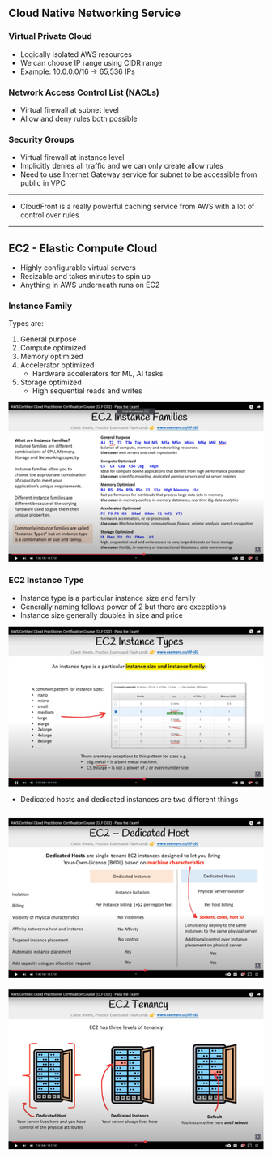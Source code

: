 ## Cloud Native Networking Service

### Virtual Private Cloud

- Logically isolated AWS resources
- We can choose IP range using CIDR range
- Example: 10.0.0.0/16 -> 65,536 IPs

### Network Access Control List (NACLs)

- Virtual firewall at subnet level
- Allow and deny rules both possible

### Security Groups

- Virtual firewall at instance level
- Implicitly denies all traffic and we can only create allow rules
- Need to use Internet Gateway service for subnet to be accessible from public in VPC

---

- CloudFront is a really powerful caching service from AWS with a lot of control over rules

---

## EC2 - Elastic Compute Cloud

- Highly configurable virtual servers
- Resizable and takes minutes to spin up
- Anything in AWS underneath runs on EC2

### Instance Family

Types are:

1. General purpose
2. Compute optimized
3. Memory optimized
4. Accelerator optimized
   - Hardware accelerators for ML, AI tasks
5. Storage optimized
   - High sequential reads and writes

![EC2 Instance Family](./assets/EC2-Instance-family.png)

### EC2 Instance Type

- Instance type is a particular instance size and family
- Generally naming follows power of 2 but there are exceptions
- Instance size generally doubles in size and price

![EC2 Instance Types](./assets/EC2-instance-type.png)

- Dedicated hosts and dedicated instances are two different things

## ![Dedicated Host vs Instance](./assets/dedicated-host-vs-instance.png)

![Tenancy](./assets/ec2-tenancy.png)
